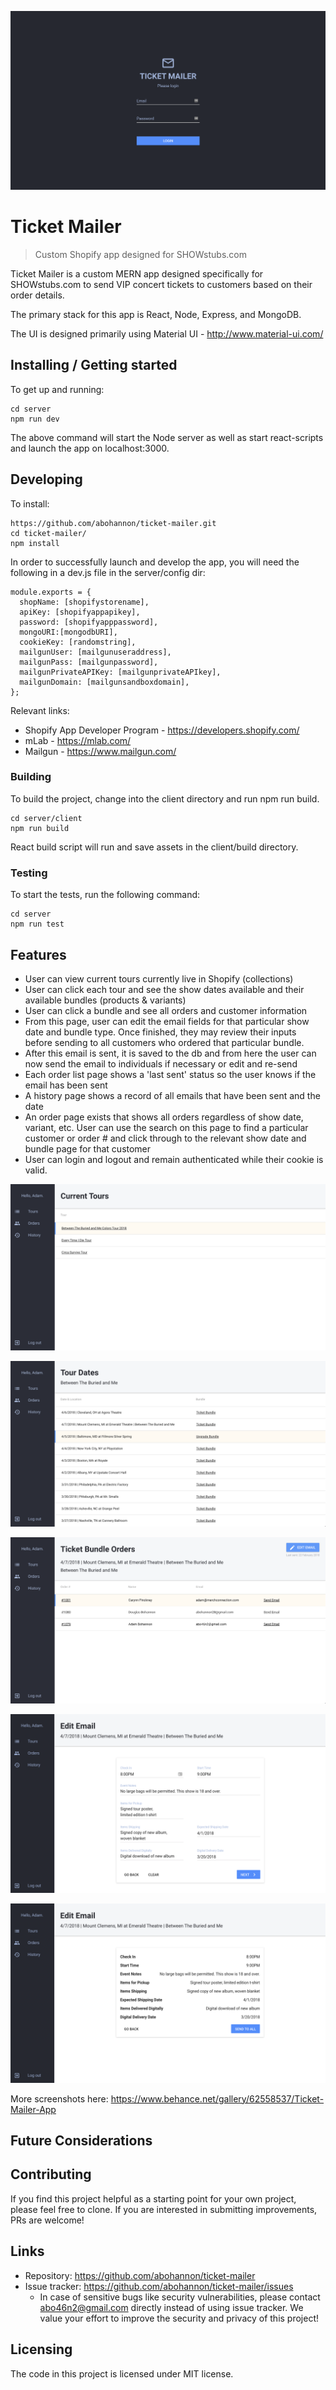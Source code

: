 ![Homepage](https://github.com/abohannon/ticket-mailer/blob/develop/screenshots/Screen%20Shot%202018-02-26%20at%2011.56.23%20AM.png) 

# Ticket Mailer
> Custom Shopify app designed for SHOWstubs.com

Ticket Mailer is a custom MERN app designed specifically for SHOWstubs.com to send VIP concert tickets to customers based on their order details.

The primary stack for this app is React, Node, Express, and MongoDB.

The UI is designed primarily using Material UI - http://www.material-ui.com/


## Installing / Getting started

To get up and running:

```shell
cd server
npm run dev
```

The above command will start the Node server as well as start react-scripts and launch the app on localhost:3000.


## Developing

To install:

```shell
https://github.com/abohannon/ticket-mailer.git
cd ticket-mailer/
npm install
```
In order to successfully launch and develop the app, you will need the following in a dev.js file in the server/config dir:

```
module.exports = {
  shopName: [shopifystorename],
  apiKey: [shopifyappapikey],
  password: [shopifyapppassword],
  mongoURI:[mongodbURI],
  cookieKey: [randomstring],
  mailgunUser: [mailgunuseraddress],
  mailgunPass: [mailgunpassword],
  mailgunPrivateAPIKey: [mailgunprivateAPIkey],
  mailgunDomain: [mailgunsandboxdomain],
};
```
Relevant links:

* Shopify App Developer Program - https://developers.shopify.com/
* mLab - https://mlab.com/
* Mailgun - https://www.mailgun.com/

### Building

To build the project, change into the client directory and run npm run build.

```shell
cd server/client
npm run build
```
React build script will run and save assets in the client/build directory.

### Testing

To start the tests, run the following command:

```shell
cd server
npm run test
```

## Features

* User can view current tours currently live in Shopify (collections)
* User can click each tour and see the show dates available and their available bundles (products & variants)
* User can click a bundle and see all orders and customer information
* From this page, user can edit the email fields for that particular show date and bundle type. Once finished, they may review
their inputs before sending to all customers who ordered that particular bundle.
* After this email is sent, it is saved to the db and from here the user can now send the email to individuals if necessary or edit and re-send
* Each order list page shows a 'last sent' status so the user knows if the email has been sent
* A history page shows a record of all emails that have been sent and the date
* An order page exists that shows all orders regardless of show date, variant, etc. User can use the search on this page to find a particular customer or order # and click through to the relevant show date and bundle page for that customer
* User can login and logout and remain authenticated while their cookie is valid.

![Tour Page](https://raw.githubusercontent.com/abohannon/ticket-mailer/develop/screenshots/Screen%20Shot%202018-02-26%20at%2011.52.05%20AM.png) 

![Shows Page](https://github.com/abohannon/ticket-mailer/blob/develop/screenshots/Screen%20Shot%202018-02-26%20at%2011.52.47%20AM.png?raw=true) 

![Orders Page](https://github.com/abohannon/ticket-mailer/blob/develop/screenshots/Screen%20Shot%202018-02-26%20at%2011.53.17%20AM.png?raw=true) 

![Email Edit Page](https://github.com/abohannon/ticket-mailer/blob/develop/screenshots/Screen%20Shot%202018-02-26%20at%2011.55.40%20AM.png?raw=true) 

![Email Confirm Page](https://github.com/abohannon/ticket-mailer/blob/develop/screenshots/Screen%20Shot%202018-02-26%20at%2011.55.57%20AM.png) 

More screenshots here: https://www.behance.net/gallery/62558537/Ticket-Mailer-App

## Future Considerations


## Contributing

If you find this project helpful as a starting point for your own project, please feel free to clone. If you are interested in submitting improvements, PRs are welcome!


## Links

- Repository: https://github.com/abohannon/ticket-mailer
- Issue tracker: https://github.com/abohannon/ticket-mailer/issues
  - In case of sensitive bugs like security vulnerabilities, please contact
    abo46n2@gmail.com directly instead of using issue tracker. We value your effort
    to improve the security and privacy of this project!

## Licensing

The code in this project is licensed under MIT license.
